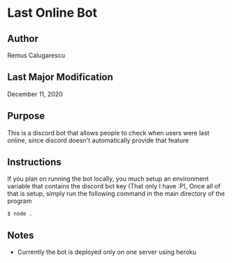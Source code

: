 # Last Online Bot

## Author
Remus Calugarescu

## Last Major Modification
December 11, 2020

## Purpose
This is a discord bot that allows people to check when users were last online, since discord doesn't automatically provide that feature

## Instructions
If you plan on running the bot locally, you much setup an environment variable that contains the discord bot key (That only I have :P),
Once all of that is setup, simply run the following command in the main directory of the program
~~~~
$ node .
~~~~

## Notes
- Currently the bot is deployed only on one server using heroku
